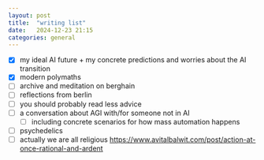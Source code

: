 ```yaml
---
layout: post
title:  "writing list"
date:   2024-12-23 21:15
categories: general
---
```


- [x] my ideal AI future + my concrete predictions and worries about the AI transition
- [X] modern polymaths
- [ ] archive and meditation on berghain
- [ ] reflections from berlin
- [ ] you should probably read less advice
- [ ] a conversation about AGI with/for someone not in AI
    - [ ] including concrete scenarios for how mass automation happens
- [ ] psychedelics
- [ ] actually we are all religious https://www.avitalbalwit.com/post/action-at-once-rational-and-ardent